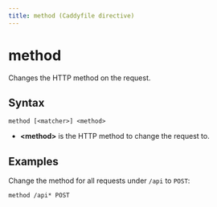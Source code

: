 ```yaml
---
title: method (Caddyfile directive)
---
```


# method

Changes the HTTP method on the request.


## Syntax

```caddy-d
method [<matcher>] <method>
```

- **&lt;method&gt;** is the HTTP method to change the request to.


## Examples

Change the method for all requests under `/api` to `POST`:

```caddy-d
method /api* POST
```
